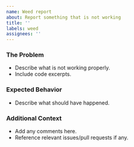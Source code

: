 ```yaml
---
name: Weed report
about: Report something that is not working
title: ''
labels: weed
assignees: ''
---
```


### The Problem
* Describe what is not working properly.
* Include code excerpts.

### Expected Behavior
* Describe what should have happened.

### Additional Context
* Add any comments here.
* Reference relevant issues/pull requests if any.
